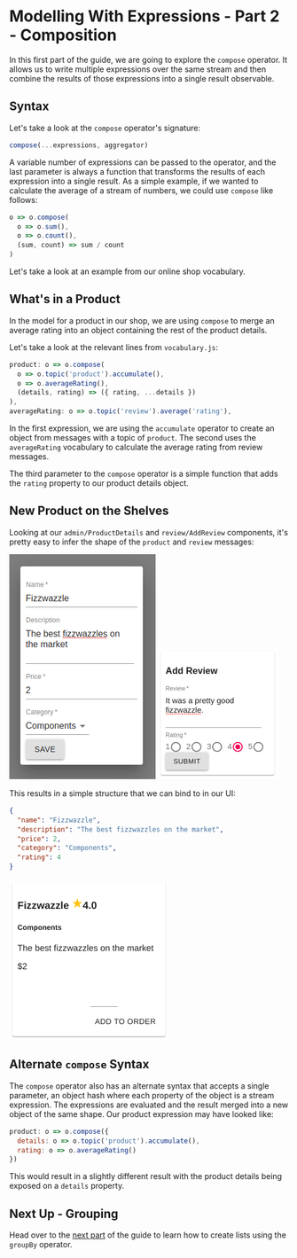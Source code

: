 # Modelling With Expressions - Part 2 - Composition

In this first part of the guide, we are going to explore the `compose` operator. It allows us to write multiple 
expressions over the same stream and then combine the results of those expressions into a single result observable.

## Syntax

Let's take a look at the `compose` operator's signature:

```javascript
compose(...expressions, aggregator)
```

A variable number of expressions can be passed to the operator, and the last parameter is always a function that
transforms the results of each expression into a single result. As a simple example, if we wanted to calculate the
average of a stream of numbers, we could use `compose` like follows:

```javascript
o => o.compose(
  o => o.sum(),
  o => o.count(),
  (sum, count) => sum / count
)
```

Let's take a look at an example from our online shop vocabulary.

## What's in a Product

In the model for a product in our shop, we are using `compose` to merge an average rating into an object containing
the rest of the product details.

Let's take a look at the relevant lines from `vocabulary.js`:

```javascript
product: o => o.compose(
  o => o.topic('product').accumulate(),
  o => o.averageRating(),
  (details, rating) => ({ rating, ...details })
),
averageRating: o => o.topic('review').average('rating'),
```

In the first expression, we are using the `accumulate` operator to create an object from messages with a topic of 
`product`. The second uses the `averageRating` vocabulary to calculate the average rating from review messages.

The third parameter to the `compose` operator is a simple function that adds the `rating` property to our product
details object.

## New Product on the Shelves

Looking at our `admin/ProductDetails` and `review/AddReview` components, it's pretty easy to infer the shape of the
`product` and `review` messages:

![product form](product-form.png)
![review form](review-form.png)

This results in a simple structure that we can bind to in our UI:

```JSON
{
  "name": "Fizzwazzle",
  "description": "The best fizzwazzles on the market",
  "price": 2,
  "category": "Components",
  "rating": 4
}
```
![product page](product-page.png)

## Alternate `compose` Syntax

The `compose` operator also has an alternate syntax that accepts a single parameter, an object hash where each
property of the object is a stream expression. The expressions are evaluated and the result merged into a new object
of the same shape. Our product expression may have looked like:

```javascript
product: o => o.compose({
  details: o => o.topic('product').accumulate(),
  rating: o => o.averageRating()
})
```

This would result in a slightly different result with the product details being exposed on a `details` property.

## Next Up - Grouping

Head over to the [next part](3-groupBy.md) of the guide to learn how to create lists using the `groupBy` operator.
